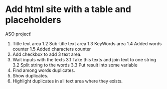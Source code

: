 # Add html site with a table and placeholders

ASO project!

1. Title text area
   1.2 Sub-title text area
   1.3 KeyWords area
   1.4 Added words counter
   1.5 Added characters counter
2. Add checkbox to add 3 text area.
3. Wait inputs with the texts
   3.1 Take this texts and join text to one string
   3.2 Split string to the words
   3.3 Put result into some variable
4. Find among words duplicates.
5. Show duplicates.
6. Highlight duplicates in all text area where they exists.
